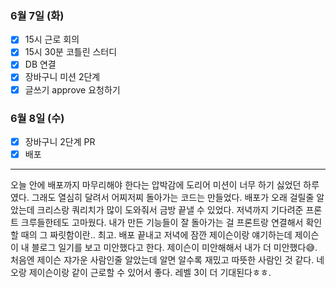 ### 6월 7일 (화)
- [x] 15시 근로 회의
- [x] 15시 30분 코틀린 스터디
- [x] DB 연결
- [x] 장바구니 미션 2단계
- [x] 글쓰기 approve 요청하기

### 6월 8일 (수)
- [x] 장바구니 2단계 PR
- [x] 배포
---
오늘 안에 배포까지 마무리해야 한다는 압박감에 도리어 미션이 너무 하기 싫었던 하루였다.
그래도 열심히 달려서 어찌저찌 돌아가는 코드는 만들었다. 배포가 오래 걸릴줄 알았는데 크리스랑 쿼리치가 많이 도와줘서 금방 끝낼 수 있었다. 저녁까지 기다려준 프론트 크루들한테도 고마웠다.
내가 만든 기능들이 잘 돌아가는 걸 프론트랑 연결해서 확인할 때의 그 짜릿함이란.. 최고.
배포 끝내고 저녁에 잠깐 제이슨이랑 얘기하는데 제이슨이 내 블로그 일기를 보고 미안했다고 한다. 제이슨이 미안해해서 내가 더 미안했다😅. 
처음엔 제이슨 쟈가운 사람인줄 알았는데 알면 알수록 재밌고 따뜻한 사람인 것 같다. 네오랑 제이슨이랑 같이 근로할 수 있어서 좋다. 레벨 3이 더 기대된다ㅎㅎ.
